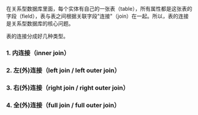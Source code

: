 在关系型数据库里面，每个实体有自己的一张表（table），所有属性都是这张表的字段（field），表与表之间根据关联字段"连接"（join）在一起。所以，表的连接是关系型数据库的核心问题。

表的连接分成好几种类型。
### 1. 内连接（inner join）
### 2. 左(外)连接（left join / left outer join）
### 3. 右(外)连接（right join / right outer join）
### 4. 全(外)连接（full join / full outer join）